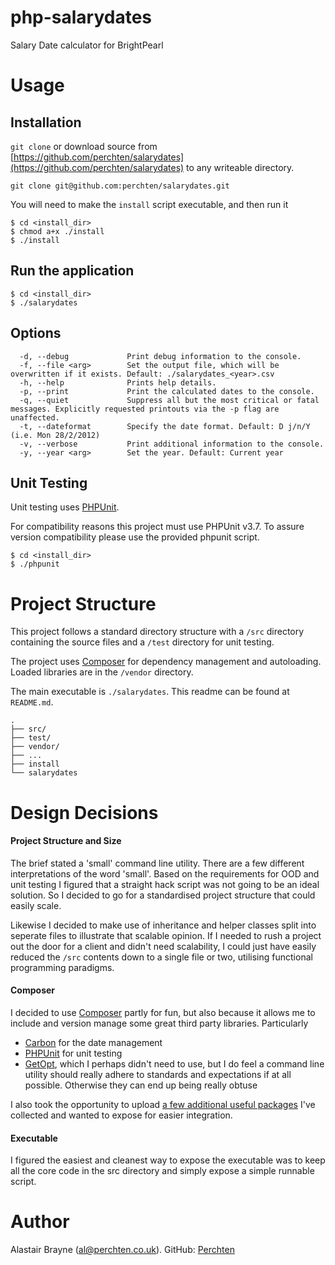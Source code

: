 php-salarydates
===============

Salary Date calculator for BrightPearl

# Usage

## Installation

`git clone` or download source from [https://github.com/perchten/salarydates](https://github.com/perchten/salarydates) to any writeable directory.

	git clone git@github.com:perchten/salarydates.git

You will need to make the `install` script executable, and then run it

    $ cd <install_dir>
    $ chmod a+x ./install
    $ ./install
    

## Run the application

    $ cd <install_dir>
    $ ./salarydates

## Options

	  -d, --debug             Print debug information to the console.
	  -f, --file <arg>        Set the output file, which will be overwritten if it exists. Default: ./salarydates_<year>.csv
	  -h, --help              Prints help details.
	  -p, --print             Print the calculated dates to the console.
	  -q, --quiet             Suppress all but the most critical or fatal messages. Explicitly requested printouts via the -p flag are unaffected.
	  -t, --dateformat        Specify the date format. Default: D j/n/Y (i.e. Mon 28/2/2012)
	  -v, --verbose           Print additional information to the console.
	  -y, --year <arg>        Set the year. Default: Current year



## Unit Testing

Unit testing uses [PHPUnit](http://phpunit.de/).

For compatibility reasons this project must use PHPUnit v3.7. To assure version compatibility please use the provided phpunit script.

	$ cd <install_dir>
	$ ./phpunit
	
# Project Structure

This project follows a standard directory structure with a `/src` directory containing the source files and a `/test` directory for unit testing.

The project uses [Composer](https://getcomposer.org/) for dependency management and autoloading. Loaded libraries are in the `/vendor` directory.

The main executable is `./salarydates`. This readme can be found at `README.md`.

	.
	├── src/
	├── test/
	├── vendor/
	├── ...
	├── install
	└── salarydates
	
# Design Decisions

#### Project Structure and Size

The brief stated a 'small' command line utility. There are a few different interpretations of the word 'small'. Based on the requirements for OOD and unit testing I figured that a straight hack script was not going to be an ideal solution. So I decided to go for a standardised project structure that could easily scale. 

Likewise I decided to make use of inheritance and helper classes split into seperate files to illustrate that scalable opinion. If I needed to rush a project out the door for a client and didn't need scalability, I could just have easily reduced the `/src` contents down to a single file or two, utilising functional programming paradigms.

#### Composer

I decided to use [Composer](https://getcomposer.org/) partly for fun, but also because it allows me to include and version manage some great third party libraries. Particularly 
* [Carbon](https://packagist.org/packages/nesbot/carbon) for the date management 
* [PHPUnit](https://packagist.org/packages/phpunit/phpunit) for unit testing
* [GetOpt](https://packagist.org/packages/ulrichsg/getopt-php), which I perhaps didn't need to use, but I do feel a command line utility should really adhere to standards and expectations if at all possible. Otherwise they can end up being really obtuse

I also took the opportunity to upload [a few additional useful packages](https://packagist.org/packages/perchten/) I've collected and wanted to expose for easier integration.

#### Executable

I figured the easiest and cleanest way to expose the executable was to keep all the core code in the src directory and simply expose a simple runnable script. 
 
	
# Author

Alastair Brayne ([al@perchten.co.uk](mailt:al@perchten.co.uk)). GitHub: [Perchten](https://github.com/perchten)


